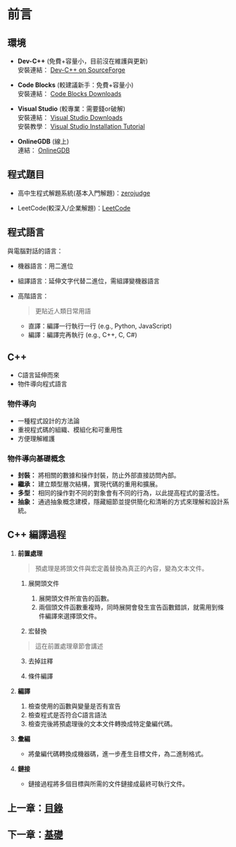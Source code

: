 # 前言

## 環境

- **Dev-C++** (免費+容量小，目前沒在維護與更新)  
  安裝連結： [Dev-C++ on SourceForge](https://sourceforge.net/projects/orwelldevcpp/)

- **Code Blocks** (較建議新手：免費+容量小)  
  安裝連結： [Code Blocks Downloads](https://www.codeblocks.org/downloads/)

- **Visual Studio** (較專業：需要錢or破解)  
  安裝連結： [Visual Studio Downloads](https://visualstudio.microsoft.com/zh-hant/downloads/)  
  安裝教學： [Visual Studio Installation Tutorial](https://youtu.be/zjE14hyvJVw?si=LFhwyxKVNBhB74vU)

- **OnlineGDB** (線上)  
  連結： [OnlineGDB](https://www.onlinegdb.com/)

## 程式題目

- 高中生程式解題系統(基本入門解題)：[zerojudge](https://zerojudge.tw/)

- LeetCode(較深入/企業解題)：[LeetCode](https://zerojudge.tw/)

## 程式語言

與電腦對話的語言：

  - 機器語言：用二進位
  - 組譯語言：延伸文字代替二進位，需組譯變機器語言
  - 高階語言：

    > 更貼近人類日常用語
      
    - 直譯：編譯一行執行一行 (e.g., Python, JavaScript)
    - 編譯：編譯完再執行 (e.g., C++, C, C#)

## C++

  - C語言延伸而來
  - 物件導向程式語言

### 物件導向

- 一種程式設計的方法論
- 重視程式碼的組織、模組化和可重用性
- 方便理解維護

### 物件導向基礎概念

- **封裝：** 將相關的數據和操作封裝，防止外部直接訪問內部。
- **繼承：** 建立類型層次結構，實現代碼的重用和擴展。
- **多型：** 相同的操作對不同的對象會有不同的行為，以此提高程式的靈活性。
- **抽象：** 通過抽象概念建模，隱藏細節並提供簡化和清晰的方式來理解和設計系統。

## C++ 編譯過程

1. **前置處理**
   > 預處理是將頭文件與宏定義替換為真正的內容，變為文本文件。
   1. 展開頭文件
      
      1. 展開頭文件所宣告的函數。
      2. 兩個頭文件函數重複時，同時展開會發生宣告函數錯誤，就需用到條件編譯來選擇頭文件。

   2. 宏替換
      
     > 這在前置處理章節會講述

   3. 去掉註釋

   4. 條件編譯

2. **編譯**
   
   1. 檢查使用的函數與變量是否有宣告
   2. 檢查程式是否符合C語言語法
   3. 檢查完後將預處理後的文本文件轉換成特定彙編代碼。



3. **彙編**
   
   - 將彙編代碼轉換成機器碼，進一步產生目標文件，為二進制格式。

4. **鏈接**
   
   - 鏈接過程將多個目標與所需的文件鏈接成最終可執行文件。

## 上一章：[目錄](https://github.com/xixa3333/C-Textbook/blob/main/%E7%9B%AE%E9%8C%84.md)
## 下一章：[基礎](https://github.com/xixa3333/C-Textbook/blob/main/%E5%9F%BA%E7%A4%8E.md)
